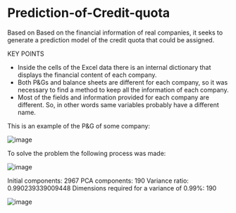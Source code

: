 # Prediction-of-Credit-quota
Based on Based on the financial information of real companies, it seeks to generate a prediction model of the credit quota that could be assigned.

KEY POINTS
* Inside the cells of the Excel data there is an internal dictionary that displays the financial content of each company.
* Both P&Gs and balance sheets are different for each company, so it was necessary to find a method to keep all the information of each company.
* Most of the fields and information provided for each company are different. So, in other words same variables probably have a different name.

This is an example of the P&G of some company:

![image](https://github.com/engalejandrovargas/Prediction-of-Credit-quota/assets/77429377/30e3cf2d-2043-4b19-a9f8-38a0d3e6a250)

To solve the problem the following process was made:

![image](https://github.com/engalejandrovargas/Prediction-of-Credit-quota/assets/77429377/f3b79c54-cb13-4bc1-80ee-2c1413369be3)

Initial components: 2967 
PCA components: 190
Variance ratio: 0.990239339009448
Dimensions required for a variance of 0.99%: 190

![image](https://github.com/engalejandrovargas/Prediction-of-Credit-quota/assets/77429377/f9fbc919-74a7-4e36-b601-7f7cbd28eef1)








